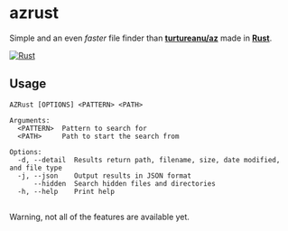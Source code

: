 # azrust
Simple and an even *faster* file finder than [**turtureanu/az**](https://github.com/turtureanu/az) made in [**Rust**](https://www.rust-lang.org/).

[![Rust](https://github.com/Honzecki/azrust/actions/workflows/rust.yml/badge.svg)](https://github.com/Honzecki/azrust/actions/workflows/rust.yml)
## Usage

```man
AZRust [OPTIONS] <PATTERN> <PATH>

Arguments:
  <PATTERN>  Pattern to search for
  <PATH>     Path to start the search from

Options:
  -d, --detail  Results return path, filename, size, date modified, and file type
  -j, --json    Output results in JSON format
      --hidden  Search hidden files and directories
  -h, --help    Print help
```
##
Warning, not all of the features are available yet.
